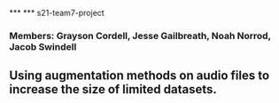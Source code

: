 *** *** s21-team7-project
### Members: Grayson Cordell, Jesse Gailbreath, Noah Norrod, Jacob Swindell
## Using augmentation methods on audio files to increase the size of limited datasets.
#
# 

